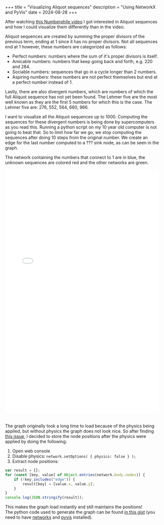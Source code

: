 +++
title = "Visualizing Aliquot sequences"
description = "Using NetworkX and PyVis"
date = 2024-08-28
+++

After watching [this Numberphile video](https://www.youtube.com/watch?v=OtYKDzXwDEE) I got interested in
Aliquot sequences and how I could visualize them differently than in the video.

Aliquot sequences are created by summing the proper divisors of the previous term, ending at 1 since it has no proper divisors.
Not all sequences end at 1 however, these numbers are categorized as follows:

- Perfect numbers: numbers where the sum of it's proper divisors is itself.
- Amicable numbers: numbers that keep going back and forth, e.g. 220 and 284.
- Sociable numbers: sequences that go in a cycle longer than 2 numbers.
- Aspiring numbers: these numbers are not perfect themselves but end at a perfect number instead of 1.

Lastly, there are also divergent numbers, which are numbers of which the full Aliquot sequence has not yet been found. The Lehmer five are the most well known as they are the first 5 numbers for which this is the case. The Lehmer five are: 276, 552, 564, 660, 966.

I want to visualize all the Aliquot sequences up to 1000.
Computing the sequences for these divergent numbers is being done by supercomputers as you read this.
Running a python script on my 10 year old computer is not going to beat that.
So to limit how far we go, we stop computing the sequences after doing 10 steps from the original number.
We create an edge for the last number computed to a ??? sink node, as can be seen in the graph.

The network containing the numbers that connect to 1 are in blue, the unknown sequences are colored red and the other networks are green.

<div class="center">
    <iframe
        src="/aliquot.html"
        width="100%"
        height="800"
        frameBorder="0"
    ></iframe>
</div>
<br>

The graph originally took a long time to load because of the physics being applied, but without physics the graph does not look nice.
So after finding [this issue](https://github.com/WestHealth/pyvis/issues/88), I decided to store the node positions after the physics were applied by doing the following:

1. Open web console
2. Disable physics: `network.setOptions( { physics: false } );`
3. Extract node positions:
```javascript
var result = {};
for (const [key, value] of Object.entries(network.body.nodes)) {
    if (!key.includes("edge")) {
        result[key] = [value.x, value.y];
    }
}
console.log(JSON.stringify(result));
```

This makes the graph load instantly and still maintains the positions!  
The python code used to generate the graph can be found [in this gist](https://gist.github.com/WJehee/4d708b111190554fa88e55d517050b20)
(you need to have [networkx](https://networkx.org/) and [pyvis](https://pyvis.readthedocs.io/en/latest/index.html) installed).

